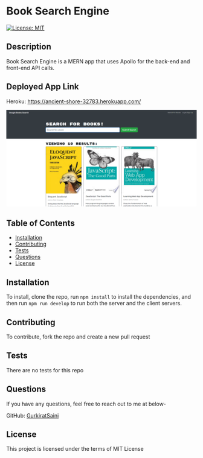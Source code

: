# Book Search Engine
  [![License: MIT](https://img.shields.io/badge/License-MIT-yellow.svg)](https://opensource.org/licenses/MIT)

  ## Description
  Book Search Engine is a MERN app that uses Apollo for the back-end and front-end API calls.

  ## Deployed App Link
  Heroku: https://ancient-shore-32783.herokuapp.com/

  ![Home Page](./screenshot.png?raw=true)

  ## Table of Contents
  - [Installation](#installation)
  - [Contributing](#contributing)
  - [Tests](#tests)
  - [Questions](#questions)
  - [License](#license)

  ## Installation
  To install, clone the repo, run <code>npm install</code> to install the dependencies, and then run <code>npm run develop</code> to run both the server and the client servers.

  ## Contributing
  To contribute, fork the repo and create a new pull request

  ## Tests
  There are no tests for this repo

  ## Questions
  If you have any questions, feel free to reach out to me at below- 

  GitHub: [GurkiratSaini](https://github.com/GurkiratSaini)

  ## License
  This project is licensed under the terms of MIT License
  